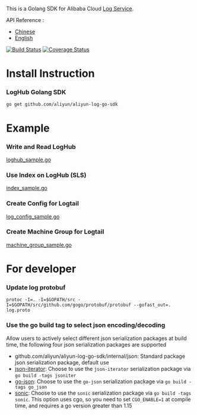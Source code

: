 This is a Golang SDK for Alibaba Cloud [Log Service](https://sls.console.aliyun.com/).

API Reference :

* [Chinese](https://help.aliyun.com/document_detail/29007.html)
* [English](https://intl.aliyun.com/help/doc-detail/29007.htm)

[![Build Status](https://travis-ci.org/aliyun/aliyun-log-go-sdk.svg?branch=master)](https://travis-ci.org/aliyun/aliyun-log-go-sdk)
[![Coverage Status](https://coveralls.io/repos/github/aliyun/aliyun-log-go-sdk/badge.svg?branch=master)](https://coveralls.io/github/aliyun/aliyun-log-go-sdk?branch=master)


# Install Instruction

### LogHub Golang SDK

```
go get github.com/aliyun/aliyun-log-go-sdk
```

# Example 

### Write and Read LogHub

[loghub_sample.go](example/loghub/loghub_sample.go)

### Use Index on LogHub (SLS)

[index_sample.go](example/index/index_sample.go)

### Create Config for Logtail

[log_config_sample.go](example/config/log_config_plugin.go)

### Create Machine Group for Logtail

[machine_group_sample.go](example/machine_group/machine_group_sample.go)

# For developer
### Update log protobuf
`protoc -I=. -I=$GOPATH/src -I=$GOPATH/src/github.com/gogo/protobuf/protobuf --gofast_out=. log.proto`

### Use the go build tag to select json encoding/decoding

Allow users to actively select different json serialization packages at build time, the following four json serialization packages are supported

- github.com/aliyun/aliyun-log-go-sdk/internal/json: Standard package json serialization package, default use
- [json-iterator](https://github.com/json-iterator/go): Choose to use the `json-iterator` serialization package via `go build -tags jsoniter`
- [go-json](https://github.com/goccy/go-json): Choose to use the `go-json` serialization package via `go build -tags go_json`
- [sonic](https://github.com/bytedance/sonic): Choose to use the `sonic` serialization package via `go build -tags sonic`. This option uses cgo, so you need to set `CGO_ENABLE=1` at compile time, and requires a go version greater than 1.15

